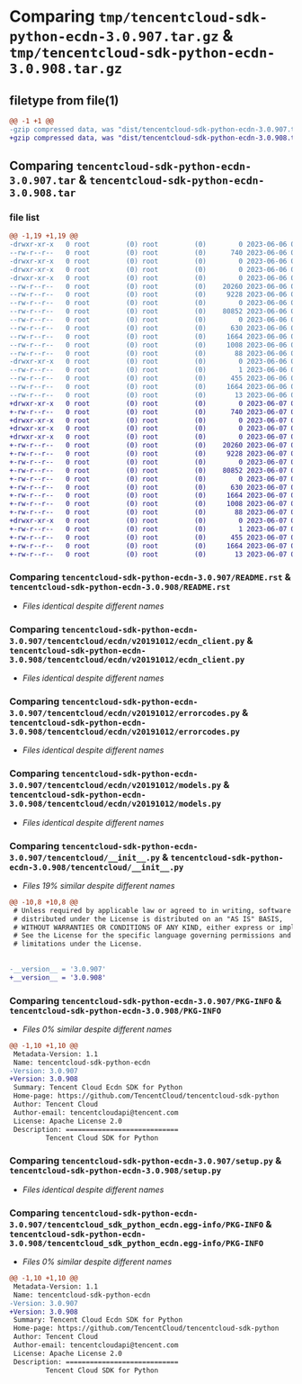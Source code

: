 # Comparing `tmp/tencentcloud-sdk-python-ecdn-3.0.907.tar.gz` & `tmp/tencentcloud-sdk-python-ecdn-3.0.908.tar.gz`

## filetype from file(1)

```diff
@@ -1 +1 @@
-gzip compressed data, was "dist/tencentcloud-sdk-python-ecdn-3.0.907.tar", last modified: Tue Jun  6 02:26:09 2023, max compression
+gzip compressed data, was "dist/tencentcloud-sdk-python-ecdn-3.0.908.tar", last modified: Wed Jun  7 00:23:38 2023, max compression
```

## Comparing `tencentcloud-sdk-python-ecdn-3.0.907.tar` & `tencentcloud-sdk-python-ecdn-3.0.908.tar`

### file list

```diff
@@ -1,19 +1,19 @@
-drwxr-xr-x   0 root         (0) root         (0)        0 2023-06-06 02:26:09.000000 tencentcloud-sdk-python-ecdn-3.0.907/
--rw-r--r--   0 root         (0) root         (0)      740 2023-06-06 02:26:09.000000 tencentcloud-sdk-python-ecdn-3.0.907/README.rst
-drwxr-xr-x   0 root         (0) root         (0)        0 2023-06-06 02:26:09.000000 tencentcloud-sdk-python-ecdn-3.0.907/tencentcloud/
-drwxr-xr-x   0 root         (0) root         (0)        0 2023-06-06 02:26:09.000000 tencentcloud-sdk-python-ecdn-3.0.907/tencentcloud/ecdn/
-drwxr-xr-x   0 root         (0) root         (0)        0 2023-06-06 02:26:09.000000 tencentcloud-sdk-python-ecdn-3.0.907/tencentcloud/ecdn/v20191012/
--rw-r--r--   0 root         (0) root         (0)    20260 2023-06-06 02:26:09.000000 tencentcloud-sdk-python-ecdn-3.0.907/tencentcloud/ecdn/v20191012/ecdn_client.py
--rw-r--r--   0 root         (0) root         (0)     9228 2023-06-06 02:26:09.000000 tencentcloud-sdk-python-ecdn-3.0.907/tencentcloud/ecdn/v20191012/errorcodes.py
--rw-r--r--   0 root         (0) root         (0)        0 2023-06-06 02:26:09.000000 tencentcloud-sdk-python-ecdn-3.0.907/tencentcloud/ecdn/v20191012/__init__.py
--rw-r--r--   0 root         (0) root         (0)    80852 2023-06-06 02:26:09.000000 tencentcloud-sdk-python-ecdn-3.0.907/tencentcloud/ecdn/v20191012/models.py
--rw-r--r--   0 root         (0) root         (0)        0 2023-06-06 02:26:09.000000 tencentcloud-sdk-python-ecdn-3.0.907/tencentcloud/ecdn/__init__.py
--rw-r--r--   0 root         (0) root         (0)      630 2023-06-06 02:26:09.000000 tencentcloud-sdk-python-ecdn-3.0.907/tencentcloud/__init__.py
--rw-r--r--   0 root         (0) root         (0)     1664 2023-06-06 02:26:09.000000 tencentcloud-sdk-python-ecdn-3.0.907/PKG-INFO
--rw-r--r--   0 root         (0) root         (0)     1008 2023-06-06 02:26:09.000000 tencentcloud-sdk-python-ecdn-3.0.907/setup.py
--rw-r--r--   0 root         (0) root         (0)       88 2023-06-06 02:26:09.000000 tencentcloud-sdk-python-ecdn-3.0.907/setup.cfg
-drwxr-xr-x   0 root         (0) root         (0)        0 2023-06-06 02:26:09.000000 tencentcloud-sdk-python-ecdn-3.0.907/tencentcloud_sdk_python_ecdn.egg-info/
--rw-r--r--   0 root         (0) root         (0)        1 2023-06-06 02:26:09.000000 tencentcloud-sdk-python-ecdn-3.0.907/tencentcloud_sdk_python_ecdn.egg-info/dependency_links.txt
--rw-r--r--   0 root         (0) root         (0)      455 2023-06-06 02:26:09.000000 tencentcloud-sdk-python-ecdn-3.0.907/tencentcloud_sdk_python_ecdn.egg-info/SOURCES.txt
--rw-r--r--   0 root         (0) root         (0)     1664 2023-06-06 02:26:09.000000 tencentcloud-sdk-python-ecdn-3.0.907/tencentcloud_sdk_python_ecdn.egg-info/PKG-INFO
--rw-r--r--   0 root         (0) root         (0)       13 2023-06-06 02:26:09.000000 tencentcloud-sdk-python-ecdn-3.0.907/tencentcloud_sdk_python_ecdn.egg-info/top_level.txt
+drwxr-xr-x   0 root         (0) root         (0)        0 2023-06-07 00:23:38.000000 tencentcloud-sdk-python-ecdn-3.0.908/
+-rw-r--r--   0 root         (0) root         (0)      740 2023-06-07 00:23:37.000000 tencentcloud-sdk-python-ecdn-3.0.908/README.rst
+drwxr-xr-x   0 root         (0) root         (0)        0 2023-06-07 00:23:38.000000 tencentcloud-sdk-python-ecdn-3.0.908/tencentcloud/
+drwxr-xr-x   0 root         (0) root         (0)        0 2023-06-07 00:23:38.000000 tencentcloud-sdk-python-ecdn-3.0.908/tencentcloud/ecdn/
+drwxr-xr-x   0 root         (0) root         (0)        0 2023-06-07 00:23:38.000000 tencentcloud-sdk-python-ecdn-3.0.908/tencentcloud/ecdn/v20191012/
+-rw-r--r--   0 root         (0) root         (0)    20260 2023-06-07 00:23:37.000000 tencentcloud-sdk-python-ecdn-3.0.908/tencentcloud/ecdn/v20191012/ecdn_client.py
+-rw-r--r--   0 root         (0) root         (0)     9228 2023-06-07 00:23:37.000000 tencentcloud-sdk-python-ecdn-3.0.908/tencentcloud/ecdn/v20191012/errorcodes.py
+-rw-r--r--   0 root         (0) root         (0)        0 2023-06-07 00:23:37.000000 tencentcloud-sdk-python-ecdn-3.0.908/tencentcloud/ecdn/v20191012/__init__.py
+-rw-r--r--   0 root         (0) root         (0)    80852 2023-06-07 00:23:37.000000 tencentcloud-sdk-python-ecdn-3.0.908/tencentcloud/ecdn/v20191012/models.py
+-rw-r--r--   0 root         (0) root         (0)        0 2023-06-07 00:23:37.000000 tencentcloud-sdk-python-ecdn-3.0.908/tencentcloud/ecdn/__init__.py
+-rw-r--r--   0 root         (0) root         (0)      630 2023-06-07 00:23:37.000000 tencentcloud-sdk-python-ecdn-3.0.908/tencentcloud/__init__.py
+-rw-r--r--   0 root         (0) root         (0)     1664 2023-06-07 00:23:38.000000 tencentcloud-sdk-python-ecdn-3.0.908/PKG-INFO
+-rw-r--r--   0 root         (0) root         (0)     1008 2023-06-07 00:23:37.000000 tencentcloud-sdk-python-ecdn-3.0.908/setup.py
+-rw-r--r--   0 root         (0) root         (0)       88 2023-06-07 00:23:38.000000 tencentcloud-sdk-python-ecdn-3.0.908/setup.cfg
+drwxr-xr-x   0 root         (0) root         (0)        0 2023-06-07 00:23:38.000000 tencentcloud-sdk-python-ecdn-3.0.908/tencentcloud_sdk_python_ecdn.egg-info/
+-rw-r--r--   0 root         (0) root         (0)        1 2023-06-07 00:23:38.000000 tencentcloud-sdk-python-ecdn-3.0.908/tencentcloud_sdk_python_ecdn.egg-info/dependency_links.txt
+-rw-r--r--   0 root         (0) root         (0)      455 2023-06-07 00:23:38.000000 tencentcloud-sdk-python-ecdn-3.0.908/tencentcloud_sdk_python_ecdn.egg-info/SOURCES.txt
+-rw-r--r--   0 root         (0) root         (0)     1664 2023-06-07 00:23:38.000000 tencentcloud-sdk-python-ecdn-3.0.908/tencentcloud_sdk_python_ecdn.egg-info/PKG-INFO
+-rw-r--r--   0 root         (0) root         (0)       13 2023-06-07 00:23:38.000000 tencentcloud-sdk-python-ecdn-3.0.908/tencentcloud_sdk_python_ecdn.egg-info/top_level.txt
```

### Comparing `tencentcloud-sdk-python-ecdn-3.0.907/README.rst` & `tencentcloud-sdk-python-ecdn-3.0.908/README.rst`

 * *Files identical despite different names*

### Comparing `tencentcloud-sdk-python-ecdn-3.0.907/tencentcloud/ecdn/v20191012/ecdn_client.py` & `tencentcloud-sdk-python-ecdn-3.0.908/tencentcloud/ecdn/v20191012/ecdn_client.py`

 * *Files identical despite different names*

### Comparing `tencentcloud-sdk-python-ecdn-3.0.907/tencentcloud/ecdn/v20191012/errorcodes.py` & `tencentcloud-sdk-python-ecdn-3.0.908/tencentcloud/ecdn/v20191012/errorcodes.py`

 * *Files identical despite different names*

### Comparing `tencentcloud-sdk-python-ecdn-3.0.907/tencentcloud/ecdn/v20191012/models.py` & `tencentcloud-sdk-python-ecdn-3.0.908/tencentcloud/ecdn/v20191012/models.py`

 * *Files identical despite different names*

### Comparing `tencentcloud-sdk-python-ecdn-3.0.907/tencentcloud/__init__.py` & `tencentcloud-sdk-python-ecdn-3.0.908/tencentcloud/__init__.py`

 * *Files 19% similar despite different names*

```diff
@@ -10,8 +10,8 @@
 # Unless required by applicable law or agreed to in writing, software
 # distributed under the License is distributed on an "AS IS" BASIS,
 # WITHOUT WARRANTIES OR CONDITIONS OF ANY KIND, either express or implied.
 # See the License for the specific language governing permissions and
 # limitations under the License.
 
 
-__version__ = '3.0.907'
+__version__ = '3.0.908'
```

### Comparing `tencentcloud-sdk-python-ecdn-3.0.907/PKG-INFO` & `tencentcloud-sdk-python-ecdn-3.0.908/PKG-INFO`

 * *Files 0% similar despite different names*

```diff
@@ -1,10 +1,10 @@
 Metadata-Version: 1.1
 Name: tencentcloud-sdk-python-ecdn
-Version: 3.0.907
+Version: 3.0.908
 Summary: Tencent Cloud Ecdn SDK for Python
 Home-page: https://github.com/TencentCloud/tencentcloud-sdk-python
 Author: Tencent Cloud
 Author-email: tencentcloudapi@tencent.com
 License: Apache License 2.0
 Description: ============================
         Tencent Cloud SDK for Python
```

### Comparing `tencentcloud-sdk-python-ecdn-3.0.907/setup.py` & `tencentcloud-sdk-python-ecdn-3.0.908/setup.py`

 * *Files identical despite different names*

### Comparing `tencentcloud-sdk-python-ecdn-3.0.907/tencentcloud_sdk_python_ecdn.egg-info/PKG-INFO` & `tencentcloud-sdk-python-ecdn-3.0.908/tencentcloud_sdk_python_ecdn.egg-info/PKG-INFO`

 * *Files 0% similar despite different names*

```diff
@@ -1,10 +1,10 @@
 Metadata-Version: 1.1
 Name: tencentcloud-sdk-python-ecdn
-Version: 3.0.907
+Version: 3.0.908
 Summary: Tencent Cloud Ecdn SDK for Python
 Home-page: https://github.com/TencentCloud/tencentcloud-sdk-python
 Author: Tencent Cloud
 Author-email: tencentcloudapi@tencent.com
 License: Apache License 2.0
 Description: ============================
         Tencent Cloud SDK for Python
```

